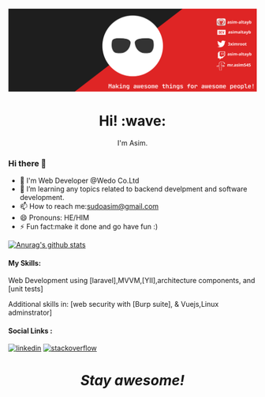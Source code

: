 [![Social banner for jh3y](https://github.com/asim-altayb/asim-altayb/raw/master/assets/my_header.svg)](https://facebook.com/mr.asim545)
<h1 align='center'> Hi! :wave:</h1>
<p align='center'>
I'm Asim.
</p>


### Hi there 👋
- 🔭 I'm Web Developer @Wedo Co.Ltd
- 🌱 I’m learning any topics related to backend develpment and software development.
- 📫 How to reach me:sudoasim@gmail.com
- 😄 Pronouns: HE/HIM
- ⚡ Fun fact:make it done and go have fun :)


[![Anurag's github stats](https://github-readme-stats.vercel.app/api?username=asim-altayb&count_private=true&show_icons=true&theme=buefy)](https://github.com/anuraghazra/github-readme-stats)


#### My Skills: 
Web Development using [laravel],MVVM,[YII],architecture components, and [unit tests]

Additional skills in: [web security with [Burp suite], & Vuejs,Linux adminstrator] 



#### Social Links :
[<img src='https://cdn.jsdelivr.net/npm/simple-icons@3.0.1/icons/linkedin.svg' alt='linkedin' height='40'>](https://www.linkedin.com/in/asim-altayb/)   [<img src='https://cdn.jsdelivr.net/npm/simple-icons@3.0.1/icons/stackoverflow.svg' alt='stackoverflow' height='40'>](https://stackoverflow.com/users/14952607/asim-al-tayeb?tab=profile)  



<h1 align='center'><i>Stay awesome!</i></h1>


